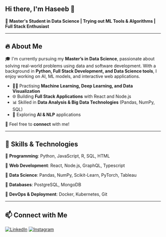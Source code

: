 ## Hi there, I'm Haseeb 👋

🚀 **Master's Student in Data Science | Trying out ML Tools & Algorithms | Full Stack Enthusiast**

---

## 🔥 About Me
🎓 I'm currently pursuing my **Master’s in Data Science**, passionate about solving real-world problems using data and software development. With a background in **Python, Full Stack Development, and Data Science tools**, I enjoy working on AI, ML models, and interactive web applications.

- 🧑‍💻 Practising  **Machine Learning, Deep Learning, and Data Visualization**
- 🌐 Building **Full Stack Applications** with React and Node.js
- 📊 Skilled in **Data Analysis & Big Data Technologies** (Pandas, NumPy, SQL)
- 🤖 Exploring **AI & NLP** applications

📩 Feel free to **connect** with me!

---

## 🚀 Skills & Technologies

🔹 **Programming**: Python, JavaScript, R, SQL, HTML  

🔹 **Web Development**: React, Node.js, GraphQL, Typescript

🔹 **Data Science**: Pandas, NumPy, Scikit-Learn, PyTorch, Tableau 

🔹 **Databases**: PostgreSQL, MongoDB

🔹 **DevOps & Deployment**: Docker, Kubernetes, Git

---


## 📫 Connect with Me

[![LinkedIn](https://img.shields.io/badge/LinkedIn-Connect-blue?style=for-the-badge&logo=linkedin)](https://www.linkedin.com/in/haseeb-shaikh-281b59320/)
[![Instagram](https://img.shields.io/badge/Instagram-Follow-pink?style=for-the-badge&logo=instagram)](https://instagram.com/shk_scoop)




<!--
**Shk-Haseeb/Shk-Haseeb** is a ✨ _special_ ✨ repository because its `README.md` (this file) appears on your GitHub profile.

Here are some ideas to get you started:

- 🔭 I’m currently working on ...
- 🌱 I’m currently learning ...
- 👯 I’m looking to collaborate on ...
- 🤔 I’m looking for help with ...
- 💬 Ask me about ...
- 📫 How to reach me: ...
- 😄 Pronouns: ...
- ⚡ Fun fact: ...


## 📌 Featured Projects

### 🏆 [Project 1 Name](https://github.com/yourusername/project1)
**Description:** Brief description of the project (ML model, web app, etc.)
- 🚀 Tech Stack: Python, Flask, Pandas, TensorFlow

### 🔍 [Project 2 Name](https://github.com/yourusername/project2)
**Description:** Brief description of another key project
- 🔧 Tech Stack: React, Node.js, MongoDB

➡️ **Check out more projects [here](https://github.com/yourusername?tab=repositories)**

---


## 📊 GitHub Stats

![Your GitHub Stats](https://github-readme-stats.vercel.app/api?username=yourusername&show_icons=true&theme=radical)

![Top Languages](https://github-readme-stats.vercel.app/api/top-langs/?username=yourusername&layout=compact&theme=radical)

📈 **[GitHub Contributions Graph](https://github.com/ashutosh00710/github-readme-activity-graph)**

---
-->
